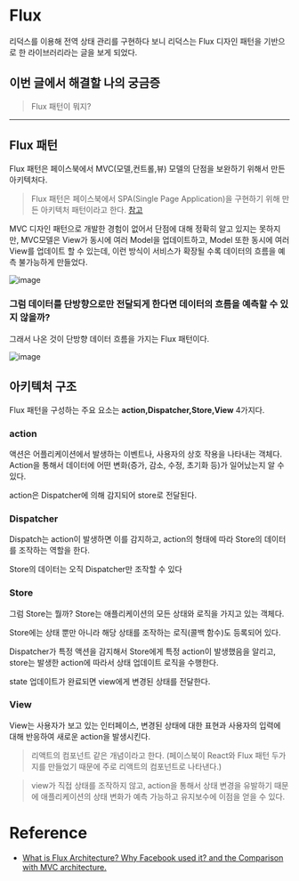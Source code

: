 # Flux

리덕스를 이용해 전역 상태 관리를 구현하다 보니 리덕스는 Flux 디자인 패턴을 기반으로 한 라이브러리라는 글을 보게 되었다.

## 이번 글에서 해결할 나의 궁금증

> Flux 패턴이 뭐지?


---

## Flux 패턴


Flux 패턴은 페이스북에서 MVC(모델,컨트롤,뷰) 모델의 단점을 보완하기 위해서 만든 아키텍처다.

> Flux 패턴은 페이스북에서 SPA(Single Page Application)을 구현하기 위해 만든 아키텍처 패턴이라고 한다. [참고](https://medium.com/@grover.vinayak0611/what-is-flux-architecture-why-facebook-used-it-and-the-comparison-with-mvc-architecture-49c01ed5d2e10)


MVC 디자인 패턴으로 개발한 경험이 없어서 단점에 대해 정확히 알고 있지는 못하지만,
MVC모델은 View가 동시에 여러 Model을 업데이트하고, Model 또한 동시에 여러 View를 업데이트 할 수 있는데, 이런 방식이 서비스가 확장될 수록 데이터의 흐름을 예측 불가능하게 만들었다.

![image](https://github.com/dnrgus1127/TIL/assets/65962363/c3d75171-194a-46f9-9645-86d15a6b9865)


### 그럼 데이터를 단방향으로만 전달되게 한다면 데이터의 흐름을 예측할 수 있지 않을까?
그래서 나온 것이 단방향 데이터 흐름을 가지는 Flux 패턴이다.

![image](https://github.com/dnrgus1127/TIL/assets/65962363/b38a1043-ed38-42bf-a443-e8d9a9e8bde5)


## 아키텍처 구조
Flux 패턴을 구성하는 주요 요소는 **action,Dispatcher,Store,View** 4가지다.

### action
액션은 어플리케이션에서 발생하는 이벤트나, 사용자의 상호 작용을 나타내는 객체다.
Action을 통해서 데이터에 어떤 변화(증가, 감소, 수정, 초기화 등)가 일어났는지 알 수 있다.

action은 Dispatcher에 의해 감지되어 store로 전달된다.

### Dispatcher
Dispatch는 action이 발생하면 이를 감지하고, action의 형태에 따라 Store의 데이터를 조작하는 역할을 한다.

Store의 데이터는 오직 Dispatcher만 조작할 수 있다

### Store
그럼 Store는 뭘까? Store는 애플리케이션의 모든 상태와 로직을 가지고 있는 객체다.

Store에는 상태 뿐만 아니라 해당 상태를 조작하는 로직(콜백 함수)도 등록되어 있다.

Dispatcher가 특정 액션을 감지해서 Store에게 특정 action이 발생했음을 알리고, store는 발생한 action에 따라서 상태 업데이트 로직을 수행한다.

state 업데이트가 완료되면 view에게 변경된 상태를 전달한다.

### View
View는 사용자가 보고 있는 인터페이스, 변경된 상태에 대한 표현과 사용자의 입력에 대해 반응하여 새로운 action을 발생시킨다.

> 리액트의 컴포넌트 같은 개념이라고 한다. (페이스북이 React와 Flux 패턴 두가지를 만들었기 때문에 주로 리액트의 컴포넌트로 나타낸다.)


> view가 직접 상태를 조작하지 않고, action을 통해서 상태 변경을 유발하기 때문에 애플리케이션의 상태 변화가 예측 가능하고 유지보수에 이점을 얻을 수 있다.






# Reference
- [What is Flux Architecture? Why Facebook used it? and the Comparison with MVC architecture.](https://medium.com/@grover.vinayak0611/what-is-flux-architecture-why-facebook-used-it-and-the-comparison-with-mvc-architecture-49c01ed5d2e1)
